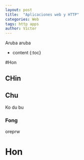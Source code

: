 ```yaml
---
layout: post
title:  "Aplicaciones web y HTTP"
categories: Web
tags: http apps
author: Víctor
---
```


Aruba aruba

* content
{:toc}

#Hon

## CHin

## Chu

Ko du bu

### Fong

oreprw

# Hon
